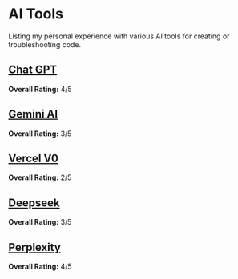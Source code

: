 # AI Tools

Listing my personal experience with various AI tools for creating or troubleshooting code.

## [Chat GPT](https://chatgpt.com/)

**Overall Rating:** 4/5

## [Gemini AI](https://gemini.google.com/app)

**Overall Rating:** 3/5

## [Vercel V0](https://v0.dev/)

**Overall Rating:** 2/5

## [Deepseek](https://chat.deepseek.com/)

**Overall Rating:** 3/5

## [Perplexity](https://www.perplexity.ai/)

**Overall Rating:** 4/5
